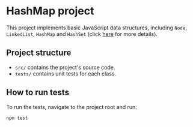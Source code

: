 # HashMap project

This project implements basic JavaScript data structures, including `Node`, `LinkedList`, `HashMap` and `HashSet` (click [here](https://www.theodinproject.com/lessons/javascript-hashmap) for more details).

## Project structure

- `src/` contains the project's source code.
- `tests/` contains unit tests for each class.

## How to run tests

To run the tests, navigate to the project root and run:

```bash
npm test
```
